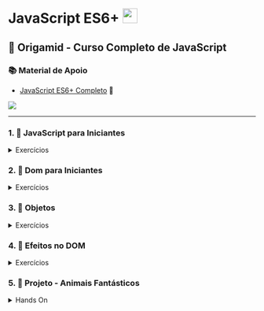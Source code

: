 # JavaScript ES6+ <img src="https://cdn.jsdelivr.net/gh/devicons/devicon/icons/javascript/javascript-original.svg" width="30px"/>

## 🐺 Origamid - Curso Completo de JavaScript

### 📚 Material de Apoio

- [JavaScript ES6+ Completo](https://www.origamid.com/slide/javascript-completo-es6/#/0101-javascript-completo-es6/1) 🔗

<a href="https://developer.mozilla.org/pt-BR/docs/Learn/JavaScript/First_steps/What_is_JavaScript"><img src="https://img.shields.io/badge/JavaScript-323330?style=for-the-badge&logo=javascript&logoColor=F7DF1E"></a>

---

<h3 id="1">1. 🔷 JavaScript para Iniciantes</h3>

<details>
<summary>Exercícios</summary>

####

- [Variáveis](./a_js_iniciante/a_variaveis/script.js)
- Tipos de Dados
- Números e Operadores
- Boolean e Condicionais
- Funções
- Objetos
- Arrays e Loops
- Atribuições e Ternários
- Escopo

</details>

<h3 id="2">2. 🔷 Dom para Iniciantes</h3>

<details>
<summary>Exercícios</summary>

####

- O que é DOM?
- Seleção de Elementos
- forEach e Arrow Function
- Classes e Atributos
- Dimensões e Distancias
- Eventos
- Traversing e Manipulação
- Navegação por Tab
- Accordion List
- Scroll suave link interno
- Animação ao scroll

</details>

<h3 id="3">3. 🔷 Objetos</h3>

<details>
<summary>Exercícios</summary>

####

- Constructor Functions
- Prototype
- Native, Host e User1
- String
- Number
- Array
- Array e Iteração
- Function
- Object

</details>

<h3 id="3">4. 🔷 Efeitos no DOM</h3>

<details>
<summary>Exercícios</summary>

####

- Dataset
- Modal
- Tool Tip
- Dropdown Menu
- setTimeout & setInterval
- Menu Mobile
- Anima Números
- Date Object
- Forms
- Button Creator

</details>

<h3 id="0">5. 🔷 Projeto - Animais Fantásticos</h3>

<details>
<summary>Hands On</summary>

####

- HTML
- CSS

</details>

<!-- <details>
<summary>Exercícios</summary>

</details> -->

<!-- :bookmark: -->
